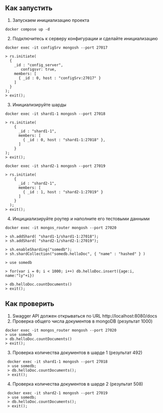 ## Как запустить

1. Запускаем инициализацию проекта
```shell
docker compose up -d
```

2. Подключитесь к серверу конфигурации и сделайте инициализацию

```shell
docker exec -it configSrv mongosh --port 27017

> rs.initiate(
  {
    _id : "config_server",
       configsvr: true,
    members: [
      { _id : 0, host : "configSrv:27017" }
    ]
  }
);
> exit(); 
```

3. Инициализируйте шарды

```shell
docker exec -it shard1-1 mongosh --port 27018

> rs.initiate(
    {
      _id : "shard1-1",
      members: [
        { _id : 0, host : "shard1-1:27018" },
      ]
    }
);
> exit();

docker exec -it shard2-1 mongosh --port 27019

> rs.initiate(
    {
      _id : "shard2-1",
      members: [
        { _id : 1, host : "shard2-1:27019" }
      ]
    }
  );
> exit();
```

4. Инцициализируйте роутер и наполните его тестовыми данными

```shell
docker exec -it mongos_router mongosh --port 27020

> sh.addShard( "shard1-1/shard1-1:27018");
> sh.addShard( "shard2-1/shard2-1:27019");

> sh.enableSharding("somedb");
> sh.shardCollection("somedb.helloDoc", { "name" : "hashed" } )

> use somedb

> for(var i = 0; i < 1000; i++) db.helloDoc.insert({age:i, name:"ly"+i})

> db.helloDoc.countDocuments() 
> exit(); 
```

## Как проверить
1. Swagger API должен открываться по URL http://localhost:8080/docs
2. Проверка общего числа документов в mongoDB (результат 1000)

```shell
docker exec -it mongos_router mongosh --port 27020
> use somedb
> db.helloDoc.countDocuments() 
> exit(); 
```

3. Проверка количества документов в шарде 1 (результат 492)

```shell
 docker exec -it shard1-1 mongosh --port 27018
 > use somedb;
 > db.helloDoc.countDocuments();
 > exit(); 
```

4. Проверка количества документов в шарде 2 (результат 508)

```shell
 docker exec -it shard2-1 mongosh --port 27019
 > use somedb;
 > db.helloDoc.countDocuments();
 > exit(); 
```
